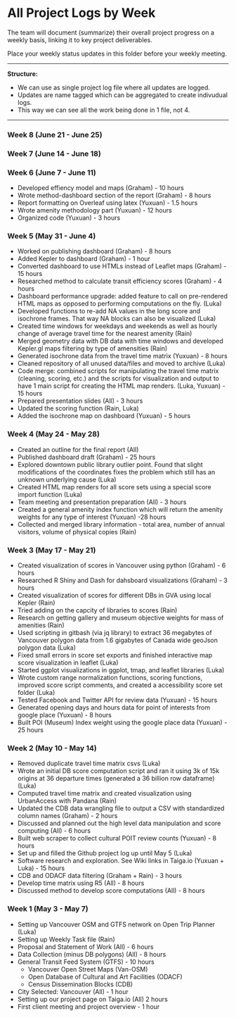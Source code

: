 # All Project Logs by Week

The team will document (summarize) their overall project progress on a weekly basis, linking it to key project deliverables. 

Place your weekly status updates in this folder before your weekly meeting.

***

**Structure:** 

- We can use as single project log file where all updates are logged. 
- Updates are name tagged which can be aggregated to create indivudual logs.
- This way we can see all the work being done in 1 file, not 4.

***

### Week 8 (June 21 - June 25)

### Week 7 (June 14 - June 18)

### Week 6 (June 7 - June 11)
- Developed effiency model and maps (Graham) - 10 hours
- Wrote method-dashboard section of the report (Graham) - 8 hours
- Report formatting on Overleaf using latex (Yuxuan) - 1.5 hours
- Wrote amenity methodology part (Yuxuan) - 12 hours
- Organized code (Yuxuan) - 3 hours

### Week 5 (May 31 - June 4)
- Worked on publishing dashboard (Graham) - 8 hours
- Added Kepler to dashboard (Graham) - 1 hour
- Converted dashboard to use HTMLs instead of Leaflet maps (Graham) - 15 hours
- Researched method to calculate transit efficiency scores (Graham) - 4 hours
- Dashboard performance upgrade: added feature to call on pre-rendered HTML maps as opposed to performing computations on the fly. (Luka)
- Developed functions to re-add NA values in the long score and isochrone frames. That way NA blocks can also be visualized (Luka)
- Created time windows for weekdays and weekends as well as hourly change of average travel time for the nearest amenity (Rain)
- Merged geometry data with DB data with time windows and developed Kepler.gl maps filtering by type of amensities (Rain)
- Generated isochrone data from the travel time matrix (Yuxuan) - 8 hours
- Cleaned repository of all unused data/files and moved to archive (Luka)
- Code merge: combined scripts for manipulating the travel time matrix (cleaning, scoring, etc.) and the scripts for visualization and output to have 1 main script for creating the HTML map renders. (Luka, Yuxuan) - 15 hours
- Prepared presentation slides (All) - 3 hours
- Updated the scoring function (Rain, Luka)
- Added the isochrone map on dashboard (Yuxuan) - 5 hours

### Week 4 (May 24 - May 28)
- Created an outline for the final report (All)
- Published dashboard draft (Graham) - 25 hours
- Explored downtown public library outlier point. Found that slight modifications of the coordinates fixes the problem which still has an unknown underlying cause (Luka)
- Created HTML map renders for all score sets using a special score import function (Luka)
- Team meeting and presentation preparation (All) - 3 hours
- Created a general amenity index function which will return the amenity weights for any type of interest (Yuxuan) -28 hours
- Collected and merged library information - total area, number of annual visitors, volume of physical copies (Rain)

### Week 3 (May 17 - May 21)
- Created visualization of scores in Vancouver using python (Graham) - 6 hours
- Researched R Shiny and Dash for dahsboard visualizations (Graham) - 3 hours
- Created visualization of scores for different DBs in GVA using local Kepler (Rain)
- Tried adding on the capcity of libraries to scores (Rain)
- Research on getting gallery and museum objective weights for mass of amenities (Rain)
- Used scripting in gitbash (via jq library) to extract 36 megabytes of Vancouver polygon data from 1.6 gigabytes of Canada wide geoJson polygon data (Luka)
- Fixed small errors in score set exports and finished interactive map score visualization in leaflet (Luka)
- Started ggplot visualizations in ggplot, tmap, and leaflet libraries (Luka)
- Wrote custom range normalization functions, scoring functions, improved score script comments, and created a accessibility score set folder (Luka)
- Tested Facebook and Twitter API for review data (Yuxuan) - 15 hours
- Generated opening days and hours data for point of interests from google place (Yuxuan) - 8 hours
- Built POI (Museum) Index weight using the google place data (Yuxuan) - 25 hours

### Week 2 (May 10 - May 14)
- Removed duplicate travel time matrix csvs (Luka)
- Wrote an initial DB score computation script and ran it using 3k of 15k origins at 36 departure times (generated a 36 billion row dataframe) (Luka)
- Computed travel time matrix and created visualization using UrbanAccess with Pandana (Rain)
- Updated the CDB data wrangling file to output a CSV with standardized column names (Graham) - 2 hours
- Discussed and planned out the high level data manipulation and score computing (All) - 6 hours
- Built web scraper to collect cultural POIT review counts (Yuxuan) - 8 hours
- Set up and filled the Github project log up until May 5 (Luka)
- Software research and exploration. See Wiki links in Taiga.io (Yuxuan + Luka) - 15 hours
- CDB and ODACF data filtering (Graham + Rain) - 3 hours
- Develop time matrix using R5 (All) - 8 hours
- Discussed method to develop score computations (All) - 8 hours


### Week 1 (May 3 - May 7)
- Setting up Vancouver OSM and GTFS network on Open Trip Planner (Luka)
- Setting up Weekly Task file (Rain)
- Proposal and Statement of Work (All) - 6 hours
- Data Collection (minus DB polygons) (All) - 8 hours
- General Transit Feed System (GTFS) - 10 hours
  - Vancouver Open Street Maps (Van-OSM)
  - Open Database of Cultural and Art Facilities (ODACF)
  - Census Dissemination Blocks (CDB) 
- City Selected: Vancouver (All) - 1 hour
- Setting up our project page on Taiga.io (All) 2 hours
- First client meeting and project overview - 1 hour

